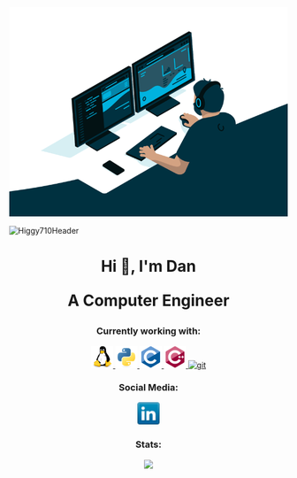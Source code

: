 <div align="center">
  <img src="https://github.com/Higgy710/Higgy710/blob/main/assets/computer.gif" width="600"/>
</div>

![Higgy710Header](https://raw.githubusercontent.com/Higgy710/Higgy710/assets/computer.gif)

<h1 align="center">Hi 👋, I'm Dan
  
A Computer Engineer</h1>

<h3 align="center">
Currently working with:
</h3>
<p align="center"> <a href="https://www.linux.org/" target="_blank"> <img src="https://raw.githubusercontent.com/devicons/devicon/master/icons/linux/linux-original.svg" alt="linux" width="40" height="40"/> </a> <a href="https://www.python.org" target="_blank"> <img src="https://raw.githubusercontent.com/devicons/devicon/master/icons/python/python-original.svg" alt="python" width="40" height="40"/> </a> <a href="https://www.cprogramming.com/" target="_blank"> <img src="https://raw.githubusercontent.com/devicons/devicon/master/icons/c/c-original.svg" alt="c" width="40" height="40"/> </a> <a href="https://www.w3schools.com/cpp/" target="_blank"> <img src="https://raw.githubusercontent.com/devicons/devicon/master/icons/cplusplus/cplusplus-original.svg" alt="cplusplus" width="40" height="40"/> </a> <a href="https://git-scm.com/" target="_blank"> <img src="https://www.vectorlogo.zone/logos/git-scm/git-scm-icon.svg" alt="git" width="40" height="40"/> </a> </p>
<h3 align="center">
Social Media:
</h3>
<div align="center">
<a href="https://www.linkedin.com/in/dhigginbotham7" target="_blank"> <img src="https://raw.githubusercontent.com/higgy710/higgy710/master/icons/linkedin.png" alt="LinkedIn" width="40" height="40"/> </a>
</div>

<h3 align="center">
Stats:
</h3>
<div align="center">
<a href="https://github.com/higgy710/">
  <img align="center" src="https://github-readme-stats.vercel.app/api?username=higgy710&theme=github_dark&show_icons=true&line_height=20&count_private=true" />
</a>
</div>
